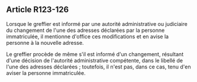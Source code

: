 Article R123-126
----
Lorsque le greffier est informé par une autorité administrative ou judiciaire du
changement de l'une des adresses déclarées par la personne immatriculée, il
mentionne d'office ces modifications et en avise la personne à la nouvelle
adresse.

Le greffier procède de même s'il est informé d'un changement, résultant d'une
décision de l'autorité administrative compétente, dans le libellé de l'une des
adresses déclarées ; toutefois, il n'est pas, dans ce cas, tenu d'en aviser la
personne immatriculée.
